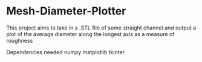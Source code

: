 # Mesh-Diameter-Plotter
This project aims to take in a .STL file of some straight channel and output a plot of the average diameter along the longest axis as a measure of roughness 

Dependencies needed
numpy
matplotlib
tkinter
